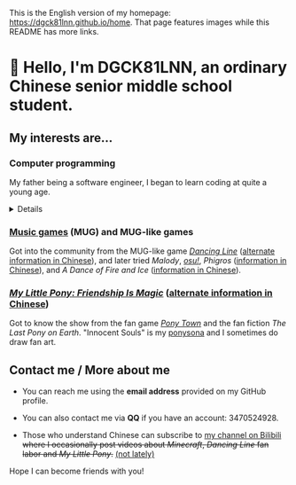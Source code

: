 This is the English version of my homepage: <https://dgck81lnn.github.io/home>. That page features images
while this README has more links.

# 👋 Hello, I'm DGCK81LNN, an ordinary Chinese senior middle school student.

## My interests are...

### Computer programming

My father being a software engineer, I began to learn coding at quite a young age.

<details><summary>Details</summary>

  * Web front-end

    I'm used to developing using Vue.js or plain JavaScript and enjoy creating utility tools or something like that.
    In development, I pay attention to compatibility with mobile devices and screen readers (cos I like to use my
    tools on mobile, ~~and sometimes, use them without looking at the screen~~).

  * Python, Ruby, Node.js &mdash; convenient coding ecosystems

    I enjoy ~~creating useless programs~~ using coding to solve problems I encounter in my other hobbies (music, music
    games) as well, and package managers really make things easier.

  * [Esoteric programming languages][esolang]

    "Esolangs" test the boundaries of the concept of "programming languages". My favorite esolangs are [Brainfuck][brainf],
    [Befunge-93][befunge] and [Wenyan][wenyan].

  * Unity

    I got to know about Unity from the [*Dancing Line*][dlwiki] ([alternate information in Chinese][dlzh]) [fan labor][fanlabor]
    community and have tried creating my own level. I failed though, because the currently existing open-source DLFM
    template projects fail to satisfy me. I have been trying to create a template project (or rather, a developing
    environment) that is easier to use and whose code is more orderly and extensible.

</details>

### [Music games][mug] (MUG) and MUG-like games

Got into the community from the MUG-like game [*Dancing Line*][dlwiki] ([alternate information in Chinese][dlzh]), and later
tried *Malody*, [*osu!*][osu], *Phigros* ([information in Chinese][phigr]), and *A Dance of Fire and Ice* ([information
in Chinese][adofai]).

### [*My Little Pony: Friendship Is Magic*][mlpfim] ([alternate information in Chinese][mlpfimzh])

Got to know the show from the fan game [*Pony Town*][ponytown] and the fan fiction *The Last Pony on Earth*. "Innocent Souls" is my [ponysona][ponysona] and I sometimes do draw fan art.

## Contact me / More about me

* You can reach me using the **email address** provided on my GitHub profile.

* You can also contact me via **QQ** if you have an account: 3470524928.

* Those who understand Chinese can subscribe to [my channel on Bilibili][mybili] <del>where I occasionally post videos about *Minecraft*, *Dancing Line* fan labor and *My Little Pony*.</del> <ins>(not lately)</ins>

Hope I can become friends with you!

[esolang]: https://en.wikipedia.org/wiki/Esoteric_programming_language
[brainf]: https://en.wikipedia.org/wiki/Brainfuck
[befunge]: https://en.wikipedia.org/wiki/Befunge
[wenyan]: https://github.com/wenyan-lang/wenyan
[dlwiki]: https://dancingline.fandom.com/wiki/Dancing_Line_Wiki
[dlzh]: https://zh.moegirl.org.cn/跳舞的线
[fanlabor]: https://en.wikipedia.org/wiki/Fan_labor
[mug]: https://en.wikipedia.org/wiki/Music_video_game
[osu]: https://en.wikipedia.org/wiki/Osu!
[phigr]: https://zh.moegirl.org.cn/Phigros
[adofai]: https://zh.moegirl.org.cn/冰与火之舞
[mlpfim]: https://en.wikipedia.org/wiki/My_Little_Pony:_Friendship_Is_Magic
[mlpfimzh]: https://zh.moegirl.org.cn/彩虹小马
[ponytown]: https://pony.town/about
[ponysona]: https://en.wikifur.com/wiki/Ponysona
[mybili]: https://space.bilibili.com/328066747
